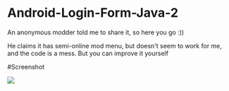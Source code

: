 # Android-Login-Form-Java-2
An anonymous modder told me to share it, so here you go :))

He claims it has semi-online mod menu, but doesn't seem to work for me, and the code is a mess. But you can improve it yourself

#Screenshot

![](https://i.imgur.com/RoUPlc1.png)
